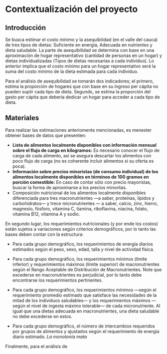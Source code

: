 # Contextualización del proyecto

## Introducción

Se busca estimar el costo mínimo y la asequibilidad (en el valle del cauca) de tres tipos de dietas: Suficiente en energía, Adecuada en nutrientes y dieta saludable. La parte de asequibilidad se determina con base en una aproximación de hogar representativo (cantidad de personas en un hogar) y dietas individualizadas (Tipos de dietas necesarias a cada individuo).  Lo anterior implica que el costo mínimo para un hogar representativo será la suma del costo mínimo de la dieta  estimada para cada individuo. 

Para el análisis de asequibilidad se tomarán dos indicadores; el primero, estima la proporción de hogares que con base en su ingreso per cápita no pueden suplir cada tipo de dieta. Segundo, se estima la proporción del gasto per cápita que debería dedicar un hogar para acceder a cada tipo de dieta.

## Materiales

Para realizar las estimaciones anteriomente mencionadas, es menester obtener bases de datos que presenten:



- **Lista de alimentos localmente disponibles con información mensual sobre el flujo de carga en kilogramos:** Es necesario conocer el flujo de carga de cada alimento, así se asegura  descartar los alimentos con poco flujo de carga (no es coherente incluir alimentos si su oferta es poca). 
- **Información sobre precios minoristas (de consumo individual) de los alimentos localmente disponibles en términos de 100 gramos en porción comestible:** En caso de contar sólo con precio mayoristas, buscar la forma de aproximarse a los precios minoritas. 
- Composición nutricional de los alimentos localmente disponibles diferenciada para tres macronutrientes —a saber, proteínas, lípidos y carbohidratos— y trece micronutrientes — a saber, calcio, zinc, hierro, magnesio, fósforo, vitamina C, tiamina, riboflavina, niacina, folato, vitamina B12, vitamina A y sodio.

En segundo lugar, los requerimientos nutricionales (y por ende los costos) están sujetos a variaciones según criterios demográficos, por lo tanto las bases deben contar con la estructura: 

- Para cada grupo demográfico, los requerimientos de energía diarios estimados según el peso, sexo, edad, talla y nivel de actividad física.
- Para cada grupo demográfico, los requerimientos mínimos (límite inferior) y requerimientos máximos (límite superior) de macronutrientes según el Rango Aceptable de Distribución de Macronutrientes. Note que excederse en macronutrientes es perjudicial, por lo tanto debe encontrarse los requerimientos pertinentes. 
- Para cada grupo demográfico, los requerimientos mínimos —según el requerimiento promedio estimado que satisface las necesidades de la mitad de los individuos saludables— y los requerimientos máximos —según el nivel de ingesta máximo tolerable— de cada micronutriente. Al igual que una dietas adecuada en macronutrientes, una dieta saludable no debe excederse en estos. 

- Para cada grupo demográfico, el número de intercambios requeridos por grupos de alimentos y ajustados según el requerimiento de energía diario estimado. *La monotonía mata*

Finalmente, para el análisis de

